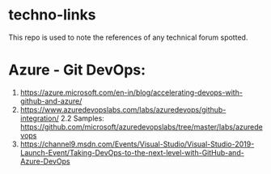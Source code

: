 # techno-links
This repo is used to note the references of any technical forum spotted.


# Azure - Git DevOps:
1. https://azure.microsoft.com/en-in/blog/accelerating-devops-with-github-and-azure/
2. https://www.azuredevopslabs.com/labs/azuredevops/github-integration/
    2.2 Samples: https://github.com/microsoft/azuredevopslabs/tree/master/labs/azuredevops
3. https://channel9.msdn.com/Events/Visual-Studio/Visual-Studio-2019-Launch-Event/Taking-DevOps-to-the-next-level-with-GitHub-and-Azure-DevOps

